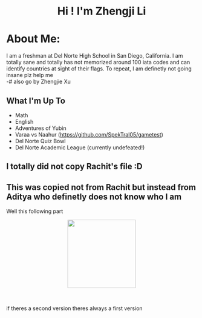<h1 align="center">Hi ! I'm Zhengji Li</h1>

#  About Me:
I am a freshman at Del Norte High School in San Diego, California. I am totally sane and totally has not memorized around 100 iata codes and can identify countries at sight of their flags. To repeat, I am definetly not going insane plz help me <br>
-# also go by Zhengjie Xu

##  What I'm Up To

- Math
- English
- Adventures of Yubin
- Varaa vs Naahur (https://github.com/SpekTral05/gametest)
- Del Norte Quiz Bowl
- Del Norte Academic League (currently undefeated!)


## I totally did not copy Rachit's file :D

## This was copied not from Rachit but instead from Aditya who definetly does not know who I am
Well this following part

<p align="center">
  <a href="https://github.com/xinjiav2">
    <img height="180" src="https://githubreadmestats-rho.vercel.app/api/top-langs/?username=xinjiav2&layout=compact&theme=dracula" />
  </a>
</p>

<br>

if theres a second version theres always a first version
